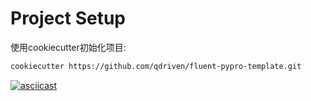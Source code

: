 # Project Setup

使用cookiecutter初始化项目:

```sh
cookiecutter https://github.com/qdriven/fluent-pypro-template.git
```

[![asciicast](https://asciinema.org/a/HIGys3FY2yuhdvaKmFUJomeuh.svg)](https://asciinema.org/a/HIGys3FY2yuhdvaKmFUJomeuh)